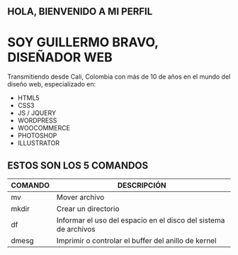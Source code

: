HOLA, BIENVENIDO A MI PERFIL
----------------------------
SOY GUILLERMO BRAVO, DISEÑADOR WEB
============================

Transmitiendo desde Cali, Colombia con más de 10 de años en el mundo del diseño web, especializado en:

- HTML5
- CSS3
- JS / JQUERY
- WORDPRESS
- WOOCOMMERCE
- PHOTOSHOP
- ILLUSTRATOR

ESTOS SON LOS 5 COMANDOS
----------------------------

| COMANDO | DESCRIPCIÓN |
|---------|-------------|
|mv|Mover archivo|
|mkdir|Crear un directorio|
|df|Informar el uso del espacio en el disco del sistema de archivos|
|dmesg|Imprimir o controlar el buffer del anillo de kernel|





<!--
**gbravo511/gbravo511** is a ✨ _special_ ✨ repository because its `README.md` (this file) appears on your GitHub profile.

Here are some ideas to get you started:

- 🔭 I’m currently working on ...
- 🌱 I’m currently learning ...
- 👯 I’m looking to collaborate on ...
- 🤔 I’m looking for help with ...
- 💬 Ask me about ...
- 📫 How to reach me: ...
- 😄 Pronouns: ...
- ⚡ Fun fact: ...
-->

